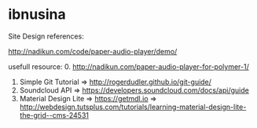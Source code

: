# ibnusina

Site Design references:

http://nadikun.com/code/paper-audio-player/demo/



usefull resource:
0. http://nadikun.com/paper-audio-player-for-polymer-1/
1. Simple Git Tutorial => http://rogerdudler.github.io/git-guide/
2. Soundcloud API => https://developers.soundcloud.com/docs/api/guide
3. Material Design Lite => https://getmdl.io
						=> http://webdesign.tutsplus.com/tutorials/learning-material-design-lite-the-grid--cms-24531

